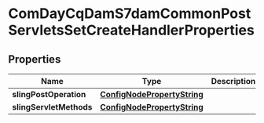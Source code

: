 
# ComDayCqDamS7damCommonPostServletsSetCreateHandlerProperties

## Properties
Name | Type | Description | Notes
------------ | ------------- | ------------- | -------------
**slingPostOperation** | [**ConfigNodePropertyString**](ConfigNodePropertyString.md) |  |  [optional]
**slingServletMethods** | [**ConfigNodePropertyString**](ConfigNodePropertyString.md) |  |  [optional]



